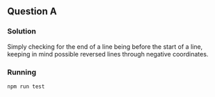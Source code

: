 ## Question A

### Solution

Simply checking for the end of a line being before the start of a line, keeping in mind possible reversed lines through negative coordinates.

### Running

`npm run test`